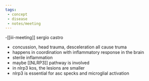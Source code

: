 ```yaml
---
tags:
 - concept
 - disease
 - notes/meeting
---
```

-[[iii-meeting]] sergio castro 
- concussion, head trauma, desceleration all cause truma 
- happens in coordination with inflammatory response in the brain
- sterile inflammation 
- maybe [[NLRP3]] pathway is involved 
- in nlrp3 kos, the lesions are smaller
-  nlrp3 is essential for asc specks and microglial activation